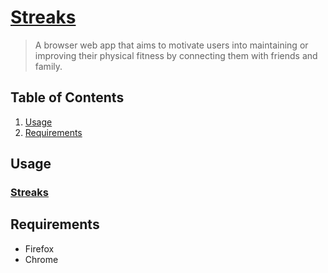 # [Streaks](https://hrla35-mvp.web.app/)

> A browser web app that aims to motivate users into maintaining or improving their physical fitness by connecting them with friends and family.

## Table of Contents

1. [Usage](#Usage)
2. [Requirements](#requirements)

## Usage

### [Streaks](https://hrla35-mvp.web.app/)

## Requirements

 - Firefox
 - Chrome
